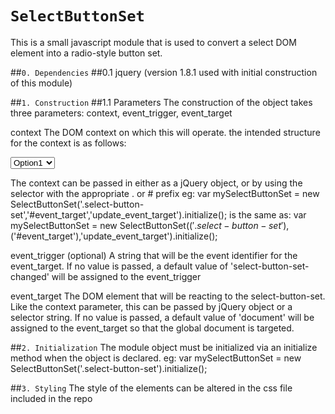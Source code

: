 `SelectButtonSet`
==

This is a small javascript module that is used to convert a select DOM element into a radio-style button set.

##`0. Dependencies`
  ##0.1 jquery (version 1.8.1 used with initial construction of this module)

##`1. Construction`
  ##1.1 Parameters
  The construction of the object takes three parameters: context, event_trigger, event_target

  context
  The DOM context on which this will operate. the intended structure for the context is as follows:
      <div class='select-button-set'>
        <select class='select-button-set-select'>
          <option class='select-button-set-option' value='SomeValue'>Option1</option>
          <option class='select-button-set-option' value='SomeValue'>Option2</option>
          <option class='select-button-set-option' value='SomeValue'>Option3</option>
          ...
          <option class='select-button-set-option' value='SomeValue'>OptionN</option>
        </select>
      </div>
  
  The context can be passed in either as a jQuery object, or by using the selector with the appropriate . or # prefix
  eg: 
    var mySelectButtonSet = new SelectButtonSet('.select-button-set','#event_target','update_event_target').initialize();
  is the same as:
    var mySelectButtonSet = new SelectButtonSet($('.select-button-set'),$('#event_target'),'update_event_target').initialize();

  event_trigger (optional)
  A string that will be the event identifier for the event_target. If no value is passed, a default value of 'select-button-set-changed' will be assigned to the event_trigger

  event_target
  The DOM element that will be reacting to the select-button-set. Like the context parameter, this can be passed by jQuery object or a selector string. 
  If no value is passed, a default value of 'document' will be assigned to the event_target so that the global document is targeted.

##`2. Initialization`
  The module object must be initialized via an initialize method when the object is declared.
  eg:
    var mySelectButtonSet = new SelectButtonSet('.select-button-set').initialize();

##`3. Styling`
  The style of the elements can be altered in the css file included in the repo

